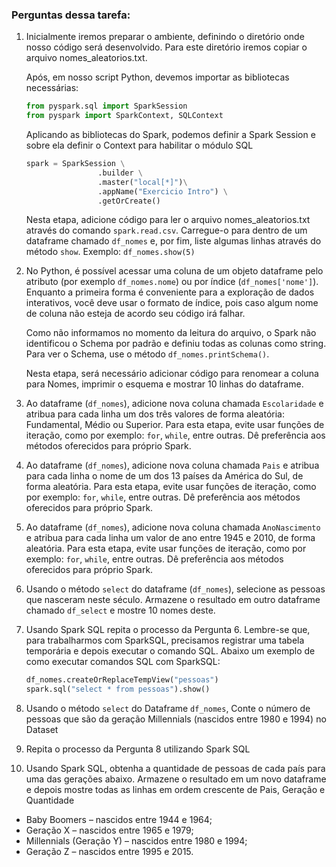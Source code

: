 ### Perguntas dessa tarefa:

1. Inicialmente iremos preparar o ambiente, definindo o diretório onde nosso código será desenvolvido. Para este diretório iremos copiar o arquivo nomes_aleatorios.txt.

   Após, em nosso script Python, devemos importar as bibliotecas necessárias:
   ```python
   from pyspark.sql import SparkSession
   from pyspark import SparkContext, SQLContext
   ```
   Aplicando as bibliotecas do Spark, podemos definir a Spark Session e sobre ela definir o Context para habilitar o módulo SQL
   ```python
   spark = SparkSession \
                   .builder \
                   .master("local[*]")\
                   .appName("Exercicio Intro") \
                   .getOrCreate()
   ```
   Nesta etapa, adicione código para ler o arquivo nomes_aleatorios.txt através do comando `spark.read.csv`. Carregue-o para dentro de um dataframe chamado `df_nomes` e, por fim, liste algumas linhas através do método `show`. Exemplo: `df_nomes.show(5)`

2. No Python, é possível acessar uma coluna de um objeto dataframe pelo atributo (por exemplo `df_nomes.nome`) ou por índice (`df_nomes['nome']`). Enquanto a primeira forma é conveniente para a exploração de dados interativos, você deve usar o formato de índice, pois caso algum nome de coluna não esteja de acordo seu código irá falhar.

   Como não informamos no momento da leitura do arquivo, o Spark não identificou o Schema por padrão e definiu todas as colunas como string. Para ver o Schema, use o método `df_nomes.printSchema()`.

   Nesta etapa, será necessário adicionar código para renomear a coluna para Nomes, imprimir o esquema e mostrar 10 linhas do dataframe.

3. Ao dataframe (`df_nomes`), adicione nova coluna chamada `Escolaridade` e atribua para cada linha um dos três valores de forma aleatória: Fundamental, Médio ou Superior.
   Para esta etapa, evite usar funções de iteração, como por exemplo: `for`, `while`, entre outras. Dê preferência aos métodos oferecidos para próprio Spark.

4. Ao dataframe (`df_nomes`), adicione nova coluna chamada `Pais` e atribua para cada linha o nome de um dos 13 países da América do Sul, de forma aleatória.
   Para esta etapa, evite usar funções de iteração, como por exemplo: `for`, `while`, entre outras. Dê preferência aos métodos oferecidos para próprio Spark.

5. Ao dataframe (`df_nomes`), adicione nova coluna chamada `AnoNascimento` e atribua para cada linha um valor de ano entre 1945 e 2010, de forma aleatória.
   Para esta etapa, evite usar funções de iteração, como por exemplo: `for`, `while`, entre outras. Dê preferência aos métodos oferecidos para próprio Spark.

6. Usando o método `select` do dataframe (`df_nomes`), selecione as pessoas que nasceram neste século. Armazene o resultado em outro dataframe chamado `df_select` e mostre 10 nomes deste.

7. Usando Spark SQL repita o processo da Pergunta 6. Lembre-se que, para trabalharmos com SparkSQL, precisamos registrar uma tabela temporária e depois executar o comando SQL. Abaixo um exemplo de como executar comandos SQL com SparkSQL:

   ```python
   df_nomes.createOrReplaceTempView("pessoas")
   spark.sql("select * from pessoas").show()
   ```

8. Usando o método `select` do Dataframe `df_nomes`, Conte o número de pessoas que são da geração Millennials (nascidos entre 1980 e 1994) no Dataset

9. Repita o processo da Pergunta 8 utilizando Spark SQL

10. Usando Spark SQL, obtenha a quantidade de pessoas de cada país para uma das gerações abaixo. Armazene o resultado em um novo dataframe e depois mostre todas as linhas em ordem crescente de Pais, Geração e Quantidade

   - Baby Boomers – nascidos entre 1944 e 1964;
   - Geração X – nascidos entre 1965 e 1979;
   - Millennials (Geração Y) – nascidos entre 1980 e 1994;
   - Geração Z – nascidos entre 1995 e 2015.
